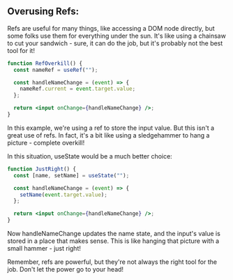 ## Overusing Refs:

Refs are useful for many things, like accessing a DOM node directly, but some folks use them for everything under the sun. It's like using a chainsaw to cut your sandwich - sure, it can do the job, but it's probably not the best tool for it!

```jsx
function RefOverkill() {
  const nameRef = useRef("");

  const handleNameChange = (event) => {
    nameRef.current = event.target.value;
  };

  return <input onChange={handleNameChange} />;
}
```

In this example, we're using a ref to store the input value. But this isn't a great use of refs. In fact, it's a bit like using a sledgehammer to hang a picture - complete overkill!

In this situation, useState would be a much better choice:

```jsx
function JustRight() {
  const [name, setName] = useState("");

  const handleNameChange = (event) => {
    setName(event.target.value);
  };

  return <input onChange={handleNameChange} />;
}
```

Now handleNameChange updates the name state, and the input's value is stored in a place that makes sense. This is like hanging that picture with a small hammer - just right!

Remember, refs are powerful, but they're not always the right tool for the job. Don't let the power go to your head!
